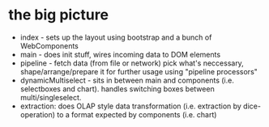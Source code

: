 # the big picture

- index - sets up the layout using bootstrap and a bunch of WebComponents
- main - does init stuff, wires incoming data to DOM elements
- pipeline - fetch data (from file or network) pick what's neccessary, shape/arrange/prepare it for further usage using "pipeline processors"
- dynamicMultiselect - sits in between main and components (i.e. selectboxes and chart). handles switching boxes between multi/singleselect.
- extraction: does OLAP style data transformation (i.e. extraction by dice-operation) to a format expected by components (i.e. chart)
